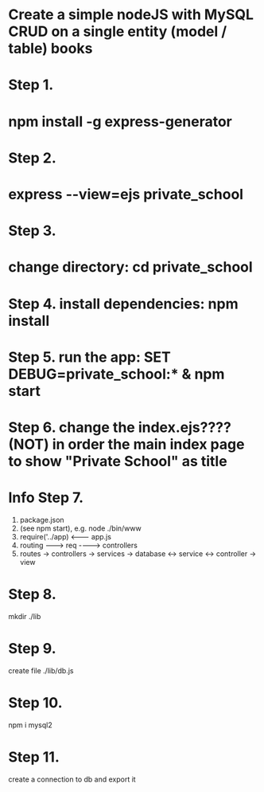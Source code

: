# Create a simple nodeJS with MySQL CRUD on a single entity (model / table) books

# Step 1.
# npm install -g express-generator

# Step 2.
# express --view=ejs private_school

# Step 3.
# change directory: cd private_school

# Step 4. install dependencies: npm install

# Step 5. run the app: SET DEBUG=private_school:* & npm start

# Step 6. change the index.ejs???? (NOT) in order the main index page to show "Private School" as title

# Info Step 7.
1. package.json
2. (see npm start), e.g. node ./bin/www
3. require('../app) <--- app.js
4. routing ---> req ----> controllers
5. routes -> controllers -> services -> database <-> service <-> controller -> view

# Step 8.
mkdir ./lib

# Step 9.
create file ./lib/db.js

# Step 10.
npm i mysql2

# Step 11.
create a connection to db and export it 
